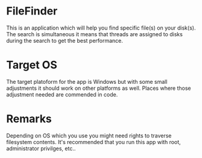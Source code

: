 # FileFinder
This is an application which will help you find specific file(s) on your disk(s). The search is simultaneous it means that threads are assigned to disks during the search to get the best performance.

# Target OS
The target platoform for the app is Windows but with some small adjustments it should work on other platforms as well. Places where those adjustment needed are commended in code.

# Remarks
Depending on OS which you use you might need rights to traverse filesystem contents. It's recommended that you run this app with root, administrator privilges, etc..
